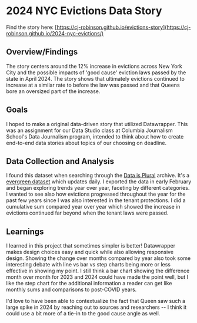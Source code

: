 # 2024 NYC Evictions Data Story

Find the story here: [https://cj-robinson.github.io/evictions-story](https://cj-robinson.github.io/2024-nyc-evictions/)

Overview/Findings
--
The story centers around the 12% increase in evictions across New York City and the possible impacts of 'good cause' eviction laws passed by the state in April 2024. The story shows that ultimately evictions continued to increase at a similar rate to before the law was passed and that Queens bore an oversized part of the increase. 

Goals
--
I hoped to make a original data-driven story that utilized Datawrapper. This was an assignment for our Data Studio class at Columbia Journalism School's Data Journalism program, intended to think about how to create end-to-end data stories about topics of our choosing on deadline.

Data Collection and Analysis
--
I found this dataset when searching through the [Data is Plural](https://www.data-is-plural.com/) archive. It's a [evergreen dataset](https://data.cityofnewyork.us/City-Government/Evictions/6z8x-wfk4/about_data) which updates daily. I exported the data in early February and began exploring trends year over year, faceting by different categories. I wanted to see also how evictions progressed throughout the year for the past few years since I was also interested in the tenant protections. I did a cumulative sum compared year over year which showed the increase in evictions continued far beyond when the tenant laws were passed. 

Learnings
--
I learned in this project that sometimes simpler is better! Datawrapper makes design choices easy and quick while also allowing responsive design. Showing the change over months compared by year also took some interesting debate with line vs bar vs step charts being more or less effective in showing my point. I still think a bar chart showing the difference month over month for 2023 and 2024 could have made the point well, but I like the step chart for the additional information a reader can get like monthly sums and comparisons to post-COVID years.

I'd love to have been able to contextualize the fact that Queen saw such a large spike in 2024 by reaching out to sources and researchers -- I think it could use a bit more of a tie-in to the good cause angle as well. 
